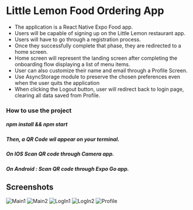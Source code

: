 # Little Lemon Food Ordering App

- The application is a React Native Expo Food app.
- Users will be capable of signing up on the Little Lemon restaurant app.
- Users will have to go through a registration process.
- Once they successfully complete that phase, they are redirected to a home screen.
- Home screen will represent the landing screen after completing the onboarding flow displaying a list of menu items.
- User can also customize their name and email through a Profile Screen.
- Use AsyncStorage module to preserve the chosen preferences even when the user quits the application
- When clicking the Logout button, user will redirect back to login page, clearing all data saved from Profile.

### How to use the project

##### npm install && npm start

##### Then, a QR Code wil appear on your terminal.

##### On IOS Scan QR code through Camera app.

##### On Android : Scan QR code through Expo Go app.


## Screenshots

![Main1](images_readme/Main1.jpg)
![Main2](images_readme/Main2.jpg)
![LogIn1](images_readme/LogIn1.jpg)
![LogIn2](images_readme/LogIn2.jpg)
![Profile](images_readme/Profile.jpg)

